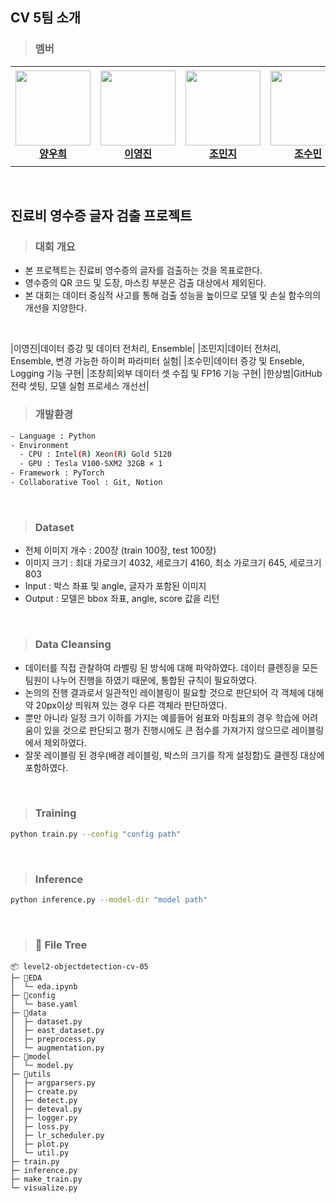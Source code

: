 ## CV 5팀 소개
> ### 멤버
<table>
    <tr height="160px">
        <td align="center" width="150px">
            <a href="https://github.com/woohee-yang"><img height="120px" width="120px" src="https://github.com/boostcampaitech6/level2-objectdetection-cv-05/assets/78292486/a1e74529-0abf-4d80-9716-4e8ae5ec8e72"/></a>
            <br/>
            <a href="https://github.com/woohee-yang"><strong>양우희</strong></a>
            <br />
        </td>
        <td align="center" width="150px">
            <a href="https://github.com/jinida"><img height="120px" width="120px" src="https://github.com/boostcampaitech6/level2-objectdetection-cv-05/assets/78292486/28955c1d-fa4e-46b1-9d70-f98eb54109b2"/></a>
            <br />
            <a href="https://github.com/jinida"><strong>이영진</strong></a>
            <br />
        </td>
        <td align="center" width="150px">
            <a href="https://github.com/cmj5064"><img height="120px" width="120px" src="https://github.com/boostcampaitech6/level2-objectdetection-cv-05/assets/78292486/6388976d-d0bd-4ba6-bae8-6c7e6c5b3352"></a>
            <br/>
            <a href="https://github.com/cmj5064"><strong>조민지</strong></a>
            <br />
        </td>
        <td align="center" width="150px">
            <a href="https://github.com/ccsum19"><img height="120px" width="120px" src="https://github.com/boostcampaitech6/level2-objectdetection-cv-05/assets/78292486/9ad5ecc3-e5be-4738-99c2-cc6e7f3931cb"/></a>
            <br/>
            <a href="https://github.com/ccsum19"><strong>조수민</strong></a>
            <br />
        </td>
        <td align="center" width="150px">
            <a href="https://github.com/hee000"><img height="120px" width="120px" src="https://github.com/boostcampaitech6/level2-objectdetection-cv-05/assets/78292486/cde48fcd-8099-472b-9877-b2644954ec68"/></a>
            <br />
            <a href="https://github.com/hee000"><strong>조창희</strong></a>
            <br />
        </td>
        <td align="center" width="150px">
              <a href="https://github.com/SangBeom-Hahn"><img height="120px" width="120px" src="https://github.com/boostcampaitech6/level2-objectdetection-cv-05/assets/78292486/1f7ed5a5-5e0f-46e4-85c6-31b9767dce41"/></a>
              <br />
              <a href="https://github.com/SangBeom-Hahn"><strong>한상범</strong></a>
              <br />
          </td>
    </tr>
</table>
<br/>

## 진료비 영수증 글자 검출 프로젝트
> ### 대회 개요
- 본 프로젝트는 진료비 영수증의 글자를 검출하는 것을 목표로한다.
- 영수증의 QR 코드 및 도장, 마스킹 부분은 검출 대상에서 제외된다.
- 본 대회는 데이터 중심적 사고를 통해 검출 성능을 높이므로 모델 및 손실 함수의의 개선을 지양한다.
<br/>

|이영진|데이터 증강 및 데이터 전처리, Ensemble|
|조민지|데이터 전처리, Ensemble, 변경 가능한 하이퍼 파라미터 실험|
|조수민|데이터 증강 및 Enseble, Logging 기능 구현|
|조창희|외부 데이터 셋 수집 및 FP16 기능 구현|
|한상범|GitHub 전략 셋팅, 모델 실험 프로세스 개선선|
<br/>


> ### 개발환경
```bash
- Language : Python
- Environment
  - CPU : Intel(R) Xeon(R) Gold 5120
  - GPU : Tesla V100-SXM2 32GB × 1
- Framework : PyTorch
- Collaborative Tool : Git, Notion
```
<br/>

> ### Dataset
- 전체 이미지 개수 : 200장 (train 100장, test 100장)
- 이미지 크기 : 최대 가로크기 4032, 세로크기 4160, 최소 가로크기 645, 세로크기 803
- Input : 박스 좌표 및 angle, 글자가 포함된 이미지
- Output : 모델은 bbox 좌표, angle, score 값을 리턴
<br/>


> ### Data Cleansing
- 데이터를 직접 관찰하여 라벨링 된 방식에 대해 파악하였다. 데이터 클렌징을 모든 팀원이 나누어 진행을 하였기 때문에, 통합된 규칙이 필요하였다.
- 논의의 진행 결과로서 일관적인 레이블링이 필요할 것으로 판단되어 각 객체에 대해 약 20px이상 띄워져 있는 경우 다른 객체라 판단하였다.
- 뿐만 아니라 일정 크기 이하를 가지는 예를들어 쉼표와 마침표의 경우 학습에 어려움이 있을 것으로 판단되고 평가 진행시에도 큰 점수를 가져가지 않으므로 레이블링에서 제외하였다.
- 잘못 레이블링 된 경우(배경 레이블링, 박스의 크기를 작게 설정함)도 클렌징 대상에 포함하였다.
<br/>


> ### Training
```bash
python train.py --config "config path"
```
<br/>

> ### Inference
```bash
python inference.py --model-dir "model path"
```
<br/>

> ### 📂 File Tree
```
📦 level2-objectdetection-cv-05
├─ 📂EDA
│  └─ eda.ipynb
├─ 📂config
│  └─ base.yaml
├─ 📂data
│  ├─ dataset.py
│  ├─ east_dataset.py
│  ├─ preprocess.py
│  └─ augmentation.py
├─ 📂model
│  └─ model.py
├─ 📂utils
│  ├─ argparsers.py
│  ├─ create.py
│  ├─ detect.py
│  ├─ deteval.py
│  ├─ logger.py
│  ├─ loss.py
│  ├─ lr_scheduler.py
│  ├─ plot.py
│  └─ util.py
├─ train.py
├─ inference.py
├─ make_train.py
└─ visualize.py

```
